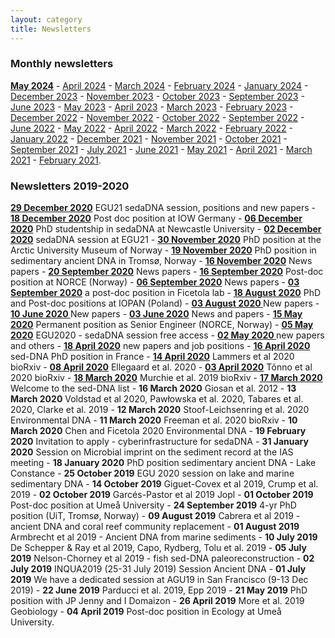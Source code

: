```yaml
---
layout: category
title: Newsletters
---
```


<div class="section">
<h3 class="section-title underline">Monthly newsletters</h3>
</div>
<div class="intro">
<p>
<a href="https://sedadna.github.io/category/news/24-05.html" target="_blank"><b>May 2024</b></a> -  
<a href="https://sedadna.github.io/category/news/24-04.html" target="_blank">April 2024</a> -  
<a href="https://sedadna.github.io/category/news/24-03.html" target="_blank">March 2024</a> -  
<a href="https://sedadna.github.io/category/news/24-02.html" target="_blank">February 2024</a> - 
<a href="https://sedadna.github.io/category/news/24-01.html" target="_blank">January 2024</a> - 
<a href="https://sedadna.github.io/category/news/23-12.html" target="_blank">December 2023</a> - 
<a href="https://sedadna.github.io/category/news/23-11.html" target="_blank">November 2023</a> - 
<a href="https://sedadna.github.io/category/news/23-10.html" target="_blank">October 2023</a> - 
<a href="https://sedadna.github.io/category/news/23-09.html" target="_blank">September 2023</a> -  
<a href="https://sedadna.github.io/category/news/23-06.html" target="_blank">June 2023</a> - 
<a href="https://sedadna.github.io/category/news/23-05.html" target="_blank">May 2023</a> - 
<a href="https://sedadna.github.io/category/news/23-04.html" target="_blank">April 2023</a> - 
<a href="https://sedadna.github.io/category/news/23-03.html" target="_blank">March 2023</a> - 
<a href="https://sedadna.github.io/category/news/23-02.html" target="_blank">February 2023</a> - 
<a href="https://sedadna.github.io/category/news/22-12.html" target="_blank">December 2022</a> - 
<a href="https://sedadna.github.io/category/news/22-11.html" target="_blank">November 2022</a> - 
<a href="https://sedadna.github.io/category/news/22-10.html" target="_blank">October 2022</a> - 
<a href="https://sedadna.github.io/category/news/22-09.html" target="_blank">September 2022</a> - 
<a href="https://sedadna.github.io/category/news/22-06.html" target="_blank">June 2022</a> - 
<a href="https://sedadna.github.io/category/news/22-05.html" target="_blank">May 2022</a> - 
<a href="https://sedadna.github.io/category/news/22-04.html" target="_blank">April 2022</a> - 
<a href="https://sedadna.github.io/category/news/22-03.html" target="_blank">March 2022</a> - 
<a href="https://sedadna.github.io/category/news/22-02.html" target="_blank">February 2022</a> - 
<a href="https://sedadna.github.io/category/news/22-01.html" target="_blank">January 2022</a> - 
<a href="https://sedadna.github.io/category/news/21-12.html" target="_blank">December 2021</a> - 
<a href="https://mailchi.mp/c531d37d6993/sedadna-society-november-2021-newsletter" target="_blank">November 2021</a> - 
<a href="https://mailchi.mp/7fdaf9114c3a/sedadna-society-october-2021-newsletter" target="_blank">October 2021</a> - 
<a href="https://mailchi.mp/1ac834a88670/sedadna-society-september-2021-newsletter" target="_blank">September 2021</a> - 
<a href="https://mailchi.mp/b17fd202cdce/sedadna-society-july-2021-newsletter" target="_blank">July 2021</a> - 
<a href="https://mailchi.mp/2eb31c40a2fc/sedadna-society-june-2021-newsletter" target="_blank">June 2021</a> - 
<a href="https://mailchi.mp/0f04ef9f22a8/sedadna-society-may-seminar" target="_blank">May 2021</a> - 
<a href="https://mailchi.mp/845fac603b38/sedadna-society-april-2021-newsletter" target="_blank">April 2021</a> - 
<a href="https://mailchi.mp/0f3827b0858e/sedadna-society-march-2021-newsletter" target="_blank">March 2021</a> - 
<a href="https://mailchi.mp/4add8545938a/sedadna-society-february-2021-newsletter" target="_blank">February 2021</a>.
</p>
</div>

<div class="section">
<h3 class="section-title underline">Newsletters 2019-2020</h3>
</div>

<div class="intro">
<p><a href="https://mailchi.mp/2a846749caf8/sedimentary-dna-egu21-sedadna-session-positions-and-new-papers" target="_blank"><b>29 December 2020</b></a> EGU21 sedaDNA session, positions and new papers - <a href="https://mailchi.mp/2ee1ee69dd1b/sedimentary-dna-post-doc-position-at-iow-germany" target="_blank"><b>18 December 2020</b></a> Post doc position at IOW Germany - <a href="https://mailchi.mp/a1c41dc7c0ca/sedimentary-dna-phd-studentship-in-sedadna-at-newcastle-university" target="_blank"><b> 06 December 2020</b></a> PhD studentship in sedaDNA at Newcastle University - <a href="https://mailchi.mp/e5060ecbf478/sedimentary-dna-submit-your-abstract-for-the-sedadna-session-at-egu21" target="_blank"><b>02 December 2020</b></a> sedaDNA session at EGU21 - <a href="https://mailchi.mp/1a5c124214c1/sedimentary-dna-phd-position-at-the-arctic-university-museum-of-norway" target="_blank"><b>30 November 2020</b></a> PhD position at the Arctic University Museum of Norway - <a href="https://mailchi.mp/d401f19b7bcd/sedimentary-dna-phd-position-in-sedimentary-ancient-dna-in-troms-norway" target="_blank"><b>19 November 2020</b></a> PhD position in sedimentary ancient DNA in Tromsø, Norway - <a href="https://mailchi.mp/8971bfabd236/sedimentary-dna-new-papers" target="_blank"><b>16 November 2020</b></a> News papers - <a href="https://mailchi.mp/19a8ac107ed7/sedimentary-dna-news-papers" target="_blank"><b>20 September 2020</b></a> News papers - <a href="https://mailchi.mp/ec3739b73ea6/sedimentary-dna-post-doc-position-at-norce-norway" target="_blank"><b>16 September 2020</b></a> Post-doc position at NORCE (Norway) - <a href="https://mailchi.mp/202c854d7d88/sedimentary-dna-news-papers-and-positions" target="_blank"><b>06 September 2020</b></a> News papers - <a href="https://mailchi.mp/33b4322011c3/sedimentary-dna-a-post-doc-position-in-ficetola-lab" target="_blank"><b>03 September 2020</b></a> a post-doc position in Ficetola lab - <a href="https://mailchi.mp/0fa5a4334220/sedimentary-dna-phd-and-post-doc-positions-at-iopan-poland" target="_blank"><b>18 August 2020</b></a> PhD and Post-doc positions at IOPAN (Poland) - <a href="https://mailchi.mp/5d87104f8a23/sedimentary-dna-new-papers-july-2020" target="_blank"><b>03 August 2020 </b></a>New papers - <a href="https://mailchi.mp/5496cd12bcb3/sedimentary-dna-new-papers" target="_blank"><b>10 June 2020 </b></a>New papers - <a href="https://mailchi.mp/da8c37be5c09/sedimentary-dna-news-and-papers" target="_blank"><b>03 June 2020</b></a> News and papers - <a href="https://mailchi.mp/528b5639787e/sedimentary-dna-permanent-position-as-senior-engineer-norce-norway" target="_blank"><b>15 May 2020</b></a> Permanent position as Senior Engineer (NORCE, Norway) - <a href="https://mailchi.mp/3f22cfc27262/sedimentary-dna-egu2020-sedadna-session-free-access" target="_blank"><b>05 May 2020</b></a> EGU2020 - sedaDNA session free access - <a href="https://mailchi.mp/f6ed01bc4794/sedimentary-dna-new-papers-and-others" target="_blank"><b>02 May 2020 </b></a> new papers and others - <a href="https://mailchi.mp/3cac0e9e79a2/sedimentary-dna-new-papers-and-job-positions" target="_blank"><b>18 April 2020</b></a> new papers and job positions - <a href="https://mailchi.mp/3a9f0f00dbf7/sedimentary-dna-sed-dna-phd-position-in-france" target="_blank"><b>16 April 2020</b></a> sed-DNA PhD position in France - <a href="https://mailchi.mp/307cbf1f5028/sedimentary-dna-lammers-et-al-2020-biorxiv" target="_blank"><b>14 April 2020</b></a> Lammers et al 2020 bioRxiv - <a href="https://mailchi.mp/22909946855c/sedimentary-dna-ellegaard-et-al-2020" target="_blank"><b>08 April 2020</b></a> Ellegaard et al. 2020 - <a href="https://mailchi.mp/a4c035e804c4/sedimentary-dna-tnno-et-al-2020-biorxiv" target="_blank"><b>03 April 2020</b></a> Tõnno et al 2020 bioRxiv - <a href="https://mailchi.mp/329b478e5cee/sedimentary-dna-murchie-et-al-2019-biorxiv" target="_blank"><b>18 March 2020</b></a> Murchie et al. 2019 bioRxiv - <a href="https://mailchi.mp/63cbd7fc0f2d/sedimentary-dna-welcome-to-the-sed-dna-newsletter"  target="_blank"><b>17 March 2020</b></a> Welcome to the sed-DNA list - <b>16 March 2020</b> Giosan et al. 2012 - <b>13 March 2020</b> Voldstad et al 2020, Pawłowska et al. 2020, Tabares et al. 2020, Clarke et al. 2019 - <b>12 March 2020</b> Stoof-Leichsenring et al. 2020 Environmental DNA - <b>11 March 2020</b> Freeman et al. 2020 bioRxiv - <b>10 March 2020</b> Chen and Ficetola 2020 Environmental DNA - <b>19 February 2020</b> Invitation to apply - cyberinfrastructure for sedaDNA - <b>31 January 2020</b> Session on Microbial imprint on the sediment record at the IAS meeting - <b>18 January 2020</b> PhD position sedimentary ancient DNA - Lake Constance - <b>25 October 2019</b> EGU 2020 session on lake and marine sedimentary DNA - <b>14 October 2019</b> Giguet-Covex et al 2019, Crump et al. 2019 - <b>02 October 2019</b> Garcés-Pastor et al 2019 Jopl - <b>01 October 2019</b> Post-doc position at Umeå University - <b>24 September 2019</b> 4-yr PhD position (UiT, Tromsø, Norway) - <b>09 August 2019</b> Cabrera et al 2019 - ancient DNA and coral reef community replacement - <b>01 August 2019</b> Armbrecht et al 2019 - Ancient DNA from marine sediments - <b>10 July 2019</b> De Schepper & Ray et al 2019, Capo, Rydberg, Tolu et al. 2019 - <b>05 July 2019</b> Nelson-Chorney et al 2019 - fish sed-DNA paleoreconstruction - <b>02 July 2019</b> INQUA2019 (25-31 July 2019) Session Ancient DNA - <b>01 July 2019</b> We have a dedicated session at AGU19 in San Francisco (9-13 Dec 2019) - <b>22 June 2019</b> Parducci et al. 2019, Epp 2019 - <b>21 May 2019</b> PhD position with JP Jenny and I Domaizon - <b>26 April 2019</b> More et al. 2019 Geobiology - <b>04 April 2019</b> Post-doc position in Ecology at Umeå University.</p>
</div>
